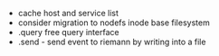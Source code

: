 - cache host and service list
- consider migration to nodefs inode base filesystem
- .query free query interface
- .send - send event to riemann by writing into a file
